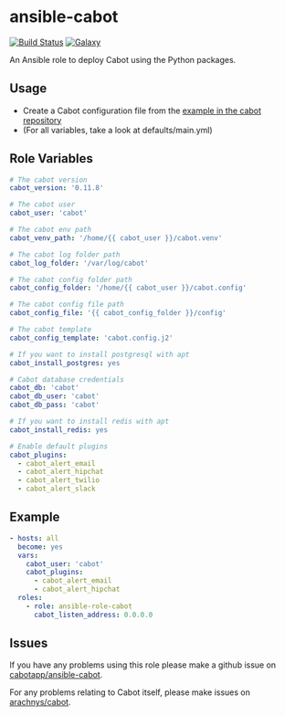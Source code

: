 # ansible-cabot
[![Build Status](https://travis-ci.org/plumelo/ansible-role-cabot)](https://travis-ci.org/plumelo/ansible-role-cabot)
[![Galaxy](https://img.shields.io/badge/role-cabotapp.cabot-blue.svg?style=flat-square)](https://galaxy.ansible.com/cabotapp/cabot/)


An Ansible role to deploy Cabot using the Python packages.

## Usage

- Create a Cabot configuration file from the [example in the cabot repository](https://github.com/arachnys/cabot/blob/master/conf/production.env.example)
- (For all variables, take a look at defaults/main.yml)

## Role Variables

```yaml
# The cabot version
cabot_version: '0.11.8'

# The cabot user
cabot_user: 'cabot'

# The cabot env path
cabot_venv_path: '/home/{{ cabot_user }}/cabot.venv'

# The cabot log folder path
cabot_log_folder: '/var/log/cabot'

# The cabot config folder path
cabot_config_folder: '/home/{{ cabot_user }}/cabot.config'

# The cabot config file path
cabot_config_file: '{{ cabot_config_folder }}/config'

# The cabot template
cabot_config_template: 'cabot.config.j2'

# If you want to install postgresql with apt
cabot_install_postgres: yes

# Cabot database credentials
cabot_db: 'cabot'
cabot_db_user: 'cabot'
cabot_db_pass: 'cabot'

# If you want to install redis with apt
cabot_install_redis: yes

# Enable default plugins
cabot_plugins:
  - cabot_alert_email
  - cabot_alert_hipchat
  - cabot_alert_twilio
  - cabot_alert_slack
```

## Example

```yaml
- hosts: all
  become: yes
  vars:
    cabot_user: 'cabot'
    cabot_plugins:
      - cabot_alert_email
      - cabot_alert_hipchat
  roles:
    - role: ansible-role-cabot
      cabot_listen_address: 0.0.0.0
```

## Issues

If you have any problems using this role please make a github issue on [cabotapp/ansible-cabot](https://github.com/cabotapp/ansible-cabot/issues).

For any problems relating to Cabot itself, please make issues on [arachnys/cabot](https://github.com/arachnys/cabot/issues).
